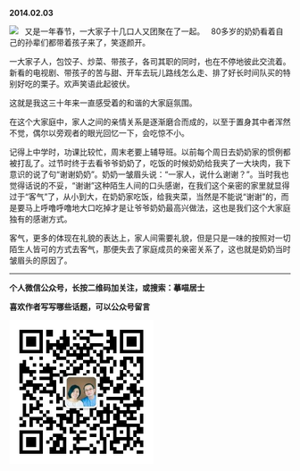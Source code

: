 **2014.02.03**

![](http://upload-images.jianshu.io/upload_images/51001-f14c7ce0a2a1523f.jpg?imageMogr2/auto-orient/strip%7CimageView2/2/w/1240)
 
又是一年春节，一大家子十几口人又团聚在了一起。
 
80多岁的奶奶看着自己的孙辈们都带着孩子来了，笑逐颜开。

一大家子人，包饺子、炒菜、带孩子，各司其职的同时，也在不停地彼此交流着。新看的电视剧、带孩子的苦与甜、开车去玩儿路线怎么走、排了好长时间队买的特别好吃的栗子。欢声笑语此起彼伏。

这就是我这三十年来一直感受着的和谐的大家庭氛围。

在这个大家庭中，家人之间的亲情关系是逐渐磨合而成的，以至于置身其中者浑然不觉，偶尔以旁观者的眼光回忆一下，会吃惊不小。

记得上中学时，功课比较忙，周末老要上辅导班。以前每个周日去奶奶家的惯例都被打乱了。过节时终于去看爷爷奶奶了，吃饭的时候奶奶给我夹了一大块肉，我下意识的说了句“谢谢奶奶”。奶奶一皱眉头说：“一家人，说什么谢谢？”。当时我也觉得话说的不妥，“谢谢”这种陌生人间的口头感谢，在我们这个亲密的家里就显得过于“客气”了，从小到大，在奶奶家吃饭，给我夹菜，当然是不能说“谢谢”的，而是要马上呼噜呼噜地大口吃掉才是让爷爷奶奶最高兴做法，这也是我们这个大家庭独有的感谢方式。

客气，更多的体现在礼貌的表达上，家人间需要礼貌，但是只是一味的按照对一切陌生人皆可的方式去客气，那便失去了家庭成员的亲密关系了，这也就是奶奶当时皱眉头的原因了。

***


**个人微信公众号，长按二维码加关注，或搜索：摹喵居士**

**喜欢作者写写哪些话题，可以公众号留言**

![](https://github.com/jiluofu/jiluofu.github.com/raw/master/momiaojushi/static/qrcode.jpg)